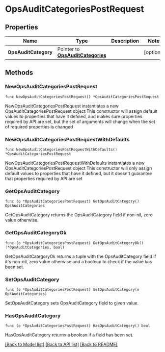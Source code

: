 # OpsAuditCategoriesPostRequest

## Properties

Name | Type | Description | Notes
------------ | ------------- | ------------- | -------------
**OpsAuditCategory** | Pointer to [**OpsAuditCategories**](OpsAuditCategories.md) |  | [optional] 

## Methods

### NewOpsAuditCategoriesPostRequest

`func NewOpsAuditCategoriesPostRequest() *OpsAuditCategoriesPostRequest`

NewOpsAuditCategoriesPostRequest instantiates a new OpsAuditCategoriesPostRequest object
This constructor will assign default values to properties that have it defined,
and makes sure properties required by API are set, but the set of arguments
will change when the set of required properties is changed

### NewOpsAuditCategoriesPostRequestWithDefaults

`func NewOpsAuditCategoriesPostRequestWithDefaults() *OpsAuditCategoriesPostRequest`

NewOpsAuditCategoriesPostRequestWithDefaults instantiates a new OpsAuditCategoriesPostRequest object
This constructor will only assign default values to properties that have it defined,
but it doesn't guarantee that properties required by API are set

### GetOpsAuditCategory

`func (o *OpsAuditCategoriesPostRequest) GetOpsAuditCategory() OpsAuditCategories`

GetOpsAuditCategory returns the OpsAuditCategory field if non-nil, zero value otherwise.

### GetOpsAuditCategoryOk

`func (o *OpsAuditCategoriesPostRequest) GetOpsAuditCategoryOk() (*OpsAuditCategories, bool)`

GetOpsAuditCategoryOk returns a tuple with the OpsAuditCategory field if it's non-nil, zero value otherwise
and a boolean to check if the value has been set.

### SetOpsAuditCategory

`func (o *OpsAuditCategoriesPostRequest) SetOpsAuditCategory(v OpsAuditCategories)`

SetOpsAuditCategory sets OpsAuditCategory field to given value.

### HasOpsAuditCategory

`func (o *OpsAuditCategoriesPostRequest) HasOpsAuditCategory() bool`

HasOpsAuditCategory returns a boolean if a field has been set.


[[Back to Model list]](../README.md#documentation-for-models) [[Back to API list]](../README.md#documentation-for-api-endpoints) [[Back to README]](../README.md)



